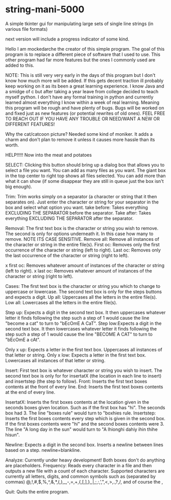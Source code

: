 # string-mani-5000
A simple tkinter gui for manipulating large sets of single line strings (in various file formats)

next version will include a progress indicator of some kind. 

Hello I am mockedarche the creator of this simple program. The goal of this program is to replace a different piece of software that I used to use. This other program had far more features but the ones I commonly used are added to this. 

NOTE: This is still very very early in the days of this program but I don't know how much more will be added. If this gets decent traction ill probably keep working on it as its been a great learning experience. I know Java and a smidge of c but after taking a year leave from college decided to teach myself python. I don't have any formal training in python and currently learned almost everything I know within a week of real learning. Meaning this program will be rough and have plenty of bugs. Bugs will be worked on and fixed just as new features (or potential rewrites of old ones). FEEL FREE TO REACH OUT IF YOU HAVE ANY TROUBLE OR NEED/WANT A NEW OR DIFFERENT FEATURES!

Why the cat/catcoon picture? Needed some kind of moniker. It adds a charm and don't plan to remove it unless it causes more hassle than its worth. 

HELP!!!!!
Now into the meat and potatoes

SELECT: Clicking this button should bring up a dialog box that allows you to select a file you want.  You can add as many files as you want. The giant box in the top center to right top shows all files selected. You can add more than what it can show (if some disappear they are still in queue just the box isn't big enough).

Trim: Trim works simply on a separator (a character or string that it then separates on). Just enter the character or string for your separator in the box and select what option you want.
take before: Takes everything EXCLUDING THE SEPARATOR before the separator.
Take after: Takes everything EXCLUDING THE SEPARATOR after the separator.

Removal: The first text box is the character or string you wish to remove. The second is only for options underneath it. In this case how many to remove. NOTE ITS CASE SENSITIVE.
Remove all: Remove all instances of the character or string in the entire file(s). 
First oc: Removes only the first occurrence of the character or string (left to right).
Last oc: Removes only the last occurrence of the character or string (right to left).

x first oc: Removes whatever amount of instances of the character or string (left to right).
x last oc: Removes whatever amount of instances of the character or string (right to left).

Cases: The first text box is the character or string you which to change to uppercase or lowercase. The second text box is only for the steps buttons and expects a digit.
Up all: Uppercases all the letters in the entire file(s).
Low all: Lowercases all the letters in the entire file(s).

Step up: Expects a digit in the second text box. It then uppercases whatever letter it finds following the step such a step of 1 would cause the line "become a cat" to turn to "bEcOmE A CaT".
Step low:Expects a digit in the second text box. It then lowercases whatever letter it finds following the step such a step of 1 would cause the line "BECOME A CAT" to turn to "bEcOmE a cAt".

Only x up: Expects a letter in the first text box. Uppercases all instances of that letter or string.
Only x low: Expects a letter in the first text box. Lowercases all instances of that letter or string.

Insert: First text box is whatever character or string you wish to insert. The second text box is only for for insertatX (the location in each line to insert) and insertstep (the step to follow).
Front: Inserts the first text boxes contents at the front of every line.
End: Inserts the first text boxes contents at the end of every line.

InsertatX: Inserts the first boxes contents at the location given in the seconds boxes given location. Such as if the first box has "hi". The seconds box had 3. The line "boxes rule" would turn to "boxhies rule.
Insertstep: Inserts the first boxes contents every step which is given in the second box. If the first boxes contents were "hi" and the second boxes contents were 3. The line "A long day in the sun" would turn to "A lhionghi dahiy ihin thihe hisun".

Newline: Expects a digit in the second box. Inserts a newline between lines based on a step. newline=blankline.

Analyze: Currently under heavy development! Both boxes don't do anything are placeholders. 
Frequency: Reads every character in a file and then outputs a new file with a count of each character. Supported characters are currently all letters, digits, and common symbols such as (separated by commas) @,!,#,$,%,^,&,*,(,),_,-,=,+,{,[,],},\,|,;,:,',",<,>,.,?,/, and of course the ,

Quit: Quits the entire program.